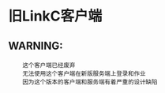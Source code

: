 # 旧LinkC客户端

## WARNING:
        这个客户端已经废弃
        无法使用这个客户端在新版服务端上登录和作业
        因为这个版本的客户端和服务端有着严重的设计缺陷
